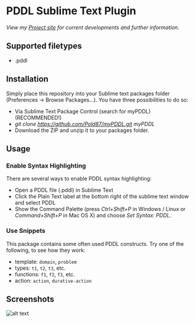 PDDL Sublime Text Plugin
=========================

*View my [Project site](http://pold87.github.io/myPDDL/) for current developments and further information.*

Supported filetypes
-------------------

- .pddl

Installation
------------

Simply place this repository into your Sublime text packages folder (Preferences \-\> Browse Packages...). You have three possibilities to do so:
- Via Sublime Text Package Control (search for myPDDL) (RECOMMENDED!)
- *git clone https://github.com/Pold87/myPDDL.git myPDDL* 
- Download the ZIP and unzip it to your packages folder.



Usage
-----

### Enable Syntax Highlighting

There are several ways to enable PDDL syntax highlighting:

* Open a PDDL file (.pddl) in Sublime Text
* Click the Plain Text label at the bottom right of the sublime text window and select PDDL
* Show the Command Palette (press *Ctrl+Shift+P* in Windows / Linux or *Command+Shift+P* in Mac OS X) and choose *Set Syntax: PDDL*.

### Use Snippets

This package contains some often used PDDL constructs. Try one of the following, to see how they work:

* template: `domain`, `problem`
* types: `t1`, `t2`, `t3`, etc.
* functions: `f1`, `f2`, `f3`, etc.
* action: `action`, `durative-action`

Screenshots
-----------

![alt text](https://raw.github.com/Pold87/myPDDL/ "PDDL syntax highlighting - Theme: Monokai")



